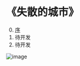 # 《失散的城市》

0. [序](https://github.com/friend-me/my_story/blob/main/0.%20%E5%BA%8F.md)
1. 待开发
2. 待开发

![image](https://github.com/user-attachments/assets/471946d3-97d6-4f78-ad04-1df2996fa292)
